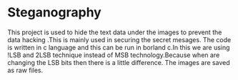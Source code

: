 # Steganography
This project is used to hide the text data under the images to prevent the data hacking .This is mainly used in securing the secret mesages.
The code is written in c language and this can be run in borland c.In this we are using !LSB and 2LSB technique instead of MSB technology.Because when are changing the LSB bits then there is a little difference.
The images are saved as raw files.
